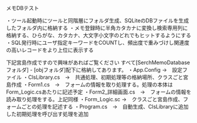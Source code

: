 メモDBテスト

・ツール起動時にツールと同階層にフォルダ生成、SQLiteのDBファイルを生成したフォルダ内に格納する
・メモ登録時に半角カタカナに変換し検索専用列に格納する、ひらがな、カタカナ、大文字小文字のどれでもヒットするようにする
・SQL発行時にユーザ指定キーワードをCOUNTし、頻出度で重みづけし関連度の高いレコードをより上位に表示する

下記宮島作成ですので興味があればご覧ください
すべて[SerchMemoDatabaseフォルダ] - [objフォルダ]配下に格納してあります。
・App.Config →　設定ファイル
・ClsLibrary.cs　→　共通処理、初期処理等の格納場所、クラスごと宮島作成
・Form1.cs　→　フォームの情報を取り処理する。処理の本体はForm_Logic.csあたりに記述予定
・Form2_詳細画面.cs　→　フォームの情報を読み取り処理をする。上記同様
・Form_Logic.sc →　クラスごと宮島作成、フォームごとの処理を記述する
・Program.cs　→　自動生成、ClsLibraryに追加した初期処理を呼び出す処理を追加
